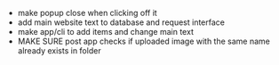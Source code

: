 - make popup close when clicking off it
- add main website text to database and request interface
- make app/cli to add items and change main text
- MAKE SURE post app checks if uploaded image with the same name already exists in folder